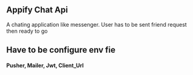 ## Appify Chat Api
A chating application like messenger.
User has to be sent friend request then ready to go 

## Have to be configure env fie
#### Pusher, Mailer, Jwt, Client_Url


